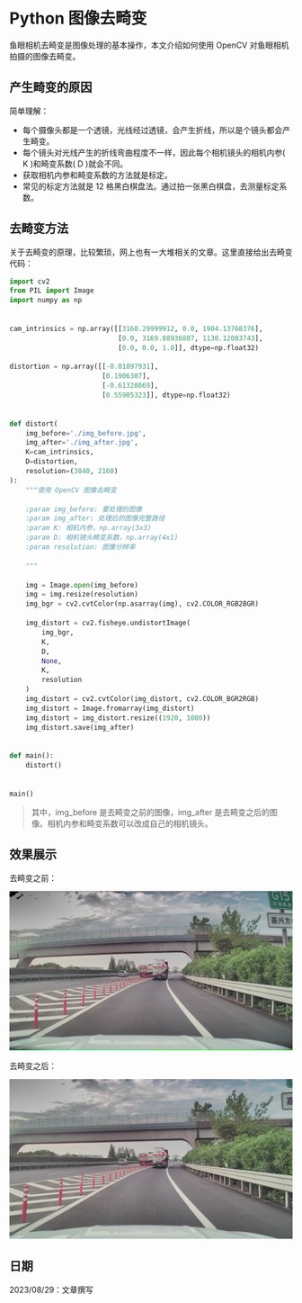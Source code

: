 # Python 图像去畸变

鱼眼相机去畸变是图像处理的基本操作，本文介绍如何使用 OpenCV 对鱼眼相机拍摄的图像去畸变。

## 产生畸变的原因

简单理解：

* 每个摄像头都是一个透镜，光线经过透镜，会产生折线，所以是个镜头都会产生畸变。
* 每个镜头对光线产生的折线弯曲程度不一样，因此每个相机镜头的相机内参( K )和畸变系数( D )就会不同。
* 获取相机内参和畸变系数的方法就是标定。
* 常见的标定方法就是 12 格黑白棋盘法。通过拍一张黑白棋盘，去测量标定系数。

## 去畸变方法

关于去畸变的原理，比较繁琐，网上也有一大堆相关的文章。这里直接给出去畸变代码：

```python
import cv2
from PIL import Image
import numpy as np


cam_intrinsics = np.array([[3160.29999912, 0.0, 1904.13768376],
                           [0.0, 3169.88936807, 1130.12083743],
                           [0.0, 0.0, 1.0]], dtype=np.float32)

distortion = np.array([[-0.01897931],
                       [0.1906307],
                       [-0.61328069],
                       [0.55905323]], dtype=np.float32)


def distort(
    img_before='./img_before.jpg',
    img_after='./img_after.jpg',
    K=cam_intrinsics,
    D=distortion,
    resolution=(3840, 2160)
):
    """使用 OpenCV 图像去畸变

    :param img_before: 要处理的图像
    :param img_after: 处理后的图像完整路径
    :param K: 相机内参，np.array(3x3)
    :param D: 相机镜头畸变系数，np.array(4x1)
    :param resolution: 图像分辨率

    """

    img = Image.open(img_before)
    img = img.resize(resolution)
    img_bgr = cv2.cvtColor(np.asarray(img), cv2.COLOR_RGB2BGR)

    img_distort = cv2.fisheye.undistortImage(
        img_bgr,
        K,
        D,
        None,
        K,
        resolution
    )
    img_distort = cv2.cvtColor(img_distort, cv2.COLOR_BGR2RGB)
    img_distort = Image.fromarray(img_distort)
    img_distort = img_distort.resize((1920, 1080))
    img_distort.save(img_after)


def main():
    distort()


main()

```

> 其中，img_before 是去畸变之前的图像，img_after 是去畸变之后的图像。相机内参和畸变系数可以改成自己的相机镜头。

## 效果展示

去畸变之前：

![img_before](./img_before.jpg)

去畸变之后：

![img_after](./img_after.jpg)

## 日期

2023/08/29：文章撰写
